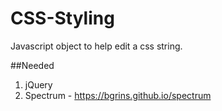 # CSS-Styling
Javascript object to help edit a css string.

##Needed
1. jQuery
1. Spectrum - https://bgrins.github.io/spectrum
